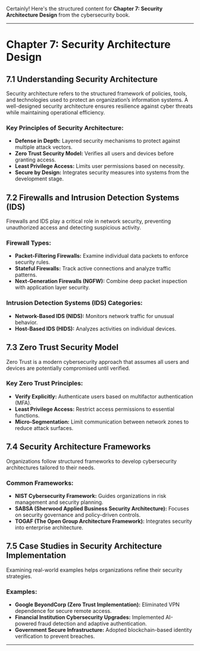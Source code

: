 Certainly! Here's the structured content for **Chapter 7: Security Architecture Design** from the cybersecurity book.

---

# **Chapter 7: Security Architecture Design**  

## **7.1 Understanding Security Architecture**  
Security architecture refers to the structured framework of policies, tools, and technologies used to protect an organization’s information systems. A well-designed security architecture ensures resilience against cyber threats while maintaining operational efficiency.  

### **Key Principles of Security Architecture:**  
- **Defense in Depth:** Layered security mechanisms to protect against multiple attack vectors.  
- **Zero Trust Security Model:** Verifies all users and devices before granting access.  
- **Least Privilege Access:** Limits user permissions based on necessity.  
- **Secure by Design:** Integrates security measures into systems from the development stage.  

## **7.2 Firewalls and Intrusion Detection Systems (IDS)**  
Firewalls and IDS play a critical role in network security, preventing unauthorized access and detecting suspicious activity.  

### **Firewall Types:**  
- **Packet-Filtering Firewalls:** Examine individual data packets to enforce security rules.  
- **Stateful Firewalls:** Track active connections and analyze traffic patterns.  
- **Next-Generation Firewalls (NGFW):** Combine deep packet inspection with application layer security.  

### **Intrusion Detection Systems (IDS) Categories:**  
- **Network-Based IDS (NIDS):** Monitors network traffic for unusual behavior.  
- **Host-Based IDS (HIDS):** Analyzes activities on individual devices.  

## **7.3 Zero Trust Security Model**  
Zero Trust is a modern cybersecurity approach that assumes all users and devices are potentially compromised until verified.  

### **Key Zero Trust Principles:**  
- **Verify Explicitly:** Authenticate users based on multifactor authentication (MFA).  
- **Least Privilege Access:** Restrict access permissions to essential functions.  
- **Micro-Segmentation:** Limit communication between network zones to reduce attack surfaces.  

## **7.4 Security Architecture Frameworks**  
Organizations follow structured frameworks to develop cybersecurity architectures tailored to their needs.  

### **Common Frameworks:**  
- **NIST Cybersecurity Framework:** Guides organizations in risk management and security planning.  
- **SABSA (Sherwood Applied Business Security Architecture):** Focuses on security governance and policy-driven controls.  
- **TOGAF (The Open Group Architecture Framework):** Integrates security into enterprise architecture.  

## **7.5 Case Studies in Security Architecture Implementation**  
Examining real-world examples helps organizations refine their security strategies.  

### **Examples:**  
- **Google BeyondCorp (Zero Trust Implementation):** Eliminated VPN dependence for secure remote access.  
- **Financial Institution Cybersecurity Upgrades:** Implemented AI-powered fraud detection and adaptive authentication.  
- **Government Secure Infrastructure:** Adopted blockchain-based identity verification to prevent breaches.  

---
